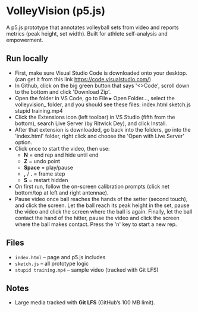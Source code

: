 # VolleyVision (p5.js)

A p5.js prototype that annotates volleyball sets from video and reports metrics
(peak height, set width). Built for athlete self-analysis and empowerment.

## Run locally
- First, make sure Visual Studio Code is downloaded onto your desktop. (can get it from this link https://code.visualstudio.com/)
- In Github, click on the big green button that says '<>Code', scroll down to the bottom and click 'Download Zip'.
- Open the folder in VS Code, go to File ▸ Open Folder…, select the volleyvision_ folder, and you should see these files:
index.html
sketch.js
stupid training.mp4
- Click the Extensions icon (left toolbar) in VS Studio (fifth from the bottom), search Live Server (by Ritwick Dey), and click Install.
- After that extension is downloaded, go back into the folders, go into the 'index.html' folder, right click and choose the 'Open with Live Server' option. 
- Click once to start the video, then use:
  - **N** = end rep and hide until end
  - **Z** = undo point
  - **Space** = play/pause
  - **,** / **.** = frame step
  - **S** = restart hidden
- On first run, follow the on-screen calibration prompts (click net bottom/top at left and right antennae).
- Pause video once ball reaches the hands of the setter (second touch), and click the screen. Let the ball reach its peak height in the set, pause the video and click the screen where the ball is again. Finally, let the ball contact the hand of the hitter, pause the video and click the screen where the ball makes contact. Press the 'n' key to start a new rep. 

## Files
- `index.html` – page and p5.js includes
- `sketch.js` – all prototype logic
- `stupid training.mp4` – sample video (tracked with Git LFS)

## Notes
- Large media tracked with **Git LFS** (GitHub’s 100 MB limit).
